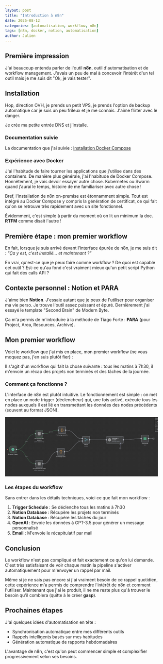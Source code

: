 ```yaml
---
layout: post
title: "Introduction à n8n"
date: 2025-08-12
categories: [automatisation, workflow, n8n]
tags: [n8n, docker, notion, automatisation]
author: Julien
---
```


## Première impression

J'ai beaucoup entendu parler de l'outil **n8n**, outil d'automatisation et de workflow management. J'avais un peu de mal à concevoir l'intérêt d'un tel outil mais je me suis dit "Ok, je vais tester".

## Installation

Hop, direction OVH, je prends un petit VPS, je prends l'option de backup automatique car je suis un peu frileux et je me connais. J'aime flirter avec le danger.

Je crée ma petite entrée DNS et j'installe.

### Documentation suivie

La documentation que j'ai suivie : [Installation Docker Compose](https://docs.n8n.io/hosting/installation/server-setups/docker-compose/)

### Expérience avec Docker

J'ai l'habitude de faire tourner les applications que j'utilise dans des containers. De manière plus générale, j'ai l'habitude de Docker Compose. Honnêtement, je vais devoir essayer autre chose. Kubernetes ou Swarm quand j'aurai le temps, histoire de me familiariser avec autre chose !

Bref, l'installation de n8n on-premise est étonnamment simple. Tout est intégré au Docker Compose y compris la génération de certificat, ce qui fait qu'on se retrouve très rapidement avec un site fonctionnel.

Évidemment, c'est simple à partir du moment où on lit un minimum la doc. **RTFM** comme disait l'autre !

## Première étape : mon premier workflow

En fait, lorsque je suis arrivé devant l'interface épurée de n8n, je me suis dit : *"Ça y est, c'est installé... et maintenant ?"*

En vrai, qu'est-ce que je peux faire comme workflow ? De quoi est capable cet outil ? Est-ce qu'au fond c'est vraiment mieux qu'un petit script Python qui fait des calls API ?

## Contexte personnel : Notion et PARA

J'aime bien **Notion**. J'essaie autant que je peux de l'utiliser pour organiser ma vie perso. Je trouve l'outil assez puissant et épuré. Dernièrement j'ai essayé le template "Second Brain" de Modern Byte.

Ça m'a permis de m'introduire à la méthode de Tiago Forte : **PARA** (pour Project, Area, Resources, Archive).

## Mon premier workflow

Voici le workflow que j'ai mis en place, mon premier workflow (ne vous moquez pas, j'en suis plutôt fier) :

Il s'agit d'un workflow qui fait la chose suivante : tous les matins à 7h30, il m'envoie un récap des projets non terminés et des tâches de la journée.

### Comment ça fonctionne ?

L'interface de n8n est plutôt intuitive. Le fonctionnement est simple : on met en place un node trigger (déclencheur) qui, une fois activé, exécute tous les nodes auxquels il est lié en transmettant les données des nodes précédents (souvent au format JSON).

![Workflow n8n - Récupération des projets et tâches](/images/n8n/n8n_workflow_1.png)

### Les étapes du workflow

Sans entrer dans les détails techniques, voici ce que fait mon workflow :

1. **Trigger Schedule** : Se déclenche tous les matins à 7h30
2. **Notion Database** : Récupère les projets non terminés
3. **Notion Database** : Récupère les tâches du jour
4. **OpenAI** : Envoie les données à GPT-3.5 pour générer un message personnalisé
5. **Email** : M'envoie le récapitulatif par mail

## Conclusion

Le workflow n'est pas compliqué et fait exactement ce qu'on lui demande. C'est très satisfaisant de voir chaque matin la pipeline s'activer automatiquement pour m'envoyer un rappel par mail.

Même si je ne sais pas encore si j'ai vraiment besoin de ce rappel quotidien, cette expérience m'a permis de comprendre l'intérêt de n8n et comment l'utiliser. Maintenant que j'ai le produit, il ne me reste plus qu'à trouver le besoin qu'il comblera (quitte à le créer **gasp**).

## Prochaines étapes

J'ai quelques idées d'automatisation en tête :
- Synchronisation automatique entre mes différents outils
- Rappels intelligents basés sur mes habitudes
- Génération automatique de rapports hebdomadaires

L'avantage de n8n, c'est qu'on peut commencer simple et complexifier progressivement selon ses besoins.
